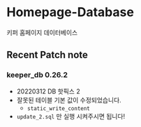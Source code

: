 

# Homepage-Database

키퍼 홈페이지 데이터베이스

## Recent Patch note
### keeper_db 0.26.2
- 20220312 DB 핫픽스 2
- 잘못된 테이블 기본 값이 수정되었습니다.
    - `static_write_content`
- `update_2.sql` 만 실행 시켜주시면 됩니다!